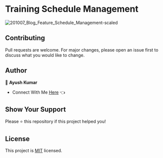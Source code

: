 # Training Schedule Management

![201007_Blog_Feature_Schedule_Management-scaled](https://user-images.githubusercontent.com/70385488/223933676-f358fdf4-dfdf-46d1-a3f6-7efcfd6f9ef1.jpeg)



## Contributing
Pull requests are welcome. For major changes, please open an issue first to discuss what you would like to change.

## Author

👤 **Ayush Kumar**

- Connect With Me [Here](https://www.linkedin.com/in/ayush-kumar-181524251/) 👈

## Show Your Support

Please ⭐️ this repository if this project helped you!

## License
This project is [MIT](https://choosealicense.com/licenses/mit/) licensed.
